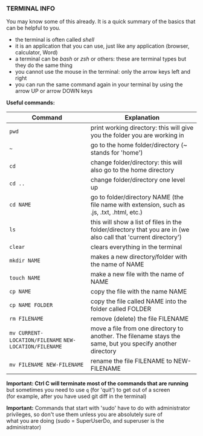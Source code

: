 ### TERMINAL INFO

You may know some of this already. It is a quick summary of the basics that can be helpful to you.

* the terminal is often called *shell*
* it is an application that you can use, just like any application (browser, calculator, Word)
* a terminal can be *bash* or *zsh* or others: these are terminal types but they do the same thing
* you cannot use the mouse in the terminal: only the arrow keys left and right
* you can run the same command again in your terminal by using the arrow UP or arrow DOWN keys

**Useful commands:**

Command | Explanation
------- | -----------
`pwd` | print working directory: this will give you the folder you are working in
`~` | go to the home folder/directory (~ stands for 'home')
`cd` | change folder/directory: this will also go to the home directory
`cd ..` | change folder/directory one level up 
`cd NAME` | go to folder/directory NAME (the file name with extension, such as .js, .txt, .html, etc.)
`ls ` | this will show a list of files in the folder/directory that you are in (we also call that 'current directory')
`clear` | clears everything in the terminal
`mkdir NAME` | makes a new directory/folder with the name of NAME
`touch NAME` | make a new file with the name of NAME
`cp NAME` | copy the file with the name NAME
`cp NAME FOLDER` | copy the file called NAME into the folder called FOLDER
`rm FILENAME ` | remove (delete) the file FILENAME
`mv CURRENT-LOCATION/FILENAME` `NEW-LOCATION/FILENAME` | move a file from one directory to another. The filename stays the same, but you specify another directory
`mv FILENAME NEW-FILENAME` | rename the file FILENAME to NEW-FILENAME

**Important: Ctrl C  will terminate most of the commands that are running** but sometimes you need to use `q` (for 'quit') to get out of a screen  
(for example, after you have used git diff in the terminal)

**Important:** Commands that start with 'sudo' have to do with administrator privileges, so don't use them unless you are absolutely sure of  
what you are doing (sudo = SuperUserDo, and superuser is the administrator)